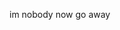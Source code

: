 im nobody
now go away

<!---
DownFrown/DownFrown is a ✨ special ✨ repository because its `README.md` (this file) appears on your GitHub profile.
You can click the Preview link to take a look at your changes.
--->
